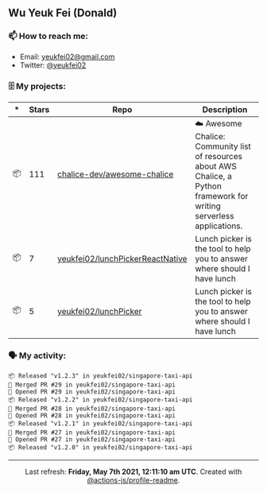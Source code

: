 ## Wu Yeuk Fei (Donald)

### 📫 How to reach me:

- Email: [yeukfei02@gmail.com](yeukfei02@gmail.com)
- Twitter: [@yeukfei02](https://twitter.com/yeukfei02)

### 🗄 My projects:

|*|Stars|Repo|Description|
|---|---|---|---|
| 📦 | 111 | [chalice-dev/awesome-chalice](https://github.com/chalice-dev/awesome-chalice) | ☁️ Awesome Chalice: Community list of resources about AWS Chalice, a Python framework for writing serverless applications. |
| 📦 | 7 | [yeukfei02/lunchPickerReactNative](https://github.com/yeukfei02/lunchPickerReactNative) | Lunch picker is the tool to help you to answer where should I have lunch |
| 📦 | 5 | [yeukfei02/lunchPicker](https://github.com/yeukfei02/lunchPicker) | Lunch picker is the tool to help you to answer where should I have lunch |

### 🗣 My activity:

```
📦 Released "v1.2.3" in yeukfei02/singapore-taxi-api
🎉 Merged PR #29 in yeukfei02/singapore-taxi-api
💪 Opened PR #29 in yeukfei02/singapore-taxi-api
📦 Released "v1.2.2" in yeukfei02/singapore-taxi-api
🎉 Merged PR #28 in yeukfei02/singapore-taxi-api
💪 Opened PR #28 in yeukfei02/singapore-taxi-api
📦 Released "v1.2.1" in yeukfei02/singapore-taxi-api
🎉 Merged PR #27 in yeukfei02/singapore-taxi-api
💪 Opened PR #27 in yeukfei02/singapore-taxi-api
📦 Released "v1.2.0" in yeukfei02/singapore-taxi-api
```

<!-- <img src="https://github-readme-stats.vercel.app/api?username=yeukfei02&show_icons=true&count_private=true&theme=radical" />

<img src="https://github-readme-stats.vercel.app/api/top-langs/?username=yeukfei02&theme=radical" /> -->

---

<p align="center">Last refresh: <b>Friday, May 7th 2021, 12:11:10 am UTC</b>. Created with <a href=https://github.com/marketplace/actions/profile-readme>@actions-js/profile-readme</a>.</p>
